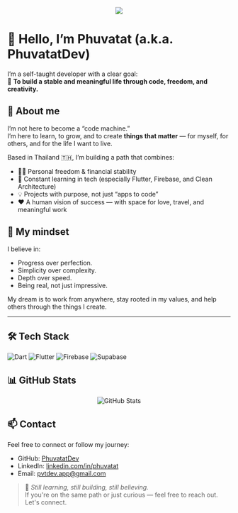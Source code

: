 <!-- Banner -->
<p align="center">
  <img src="https://raw.githubusercontent.com/PhuvatatDev/PhuvatatDev/main/assets/pvtdev_banner.png" />

</p>


# 👋 Hello, I’m Phuvatat (a.k.a. PhuvatatDev)

I’m a self-taught developer with a clear goal:  
🧭 **To build a stable and meaningful life through code, freedom, and creativity.**

## 🌱 About me
I’m not here to become a “code machine.”  
I’m here to learn, to grow, and to create **things that matter** — for myself, for others, and for the life I want to live.

Based in Thailand 🇹🇭, I’m building a path that combines:
- 🧘‍♂️ Personal freedom & financial stability
- 🧠 Constant learning in tech (especially Flutter, Firebase, and Clean Architecture)
- 💡 Projects with purpose, not just “apps to code”
- ❤️ A human vision of success — with space for love, travel, and meaningful work

## 💭 My mindset
I believe in:
- Progress over perfection.
- Simplicity over complexity.
- Depth over speed.
- Being real, not just impressive.

My dream is to work from anywhere, stay rooted in my values, and help others through the things I create.

---
## 🛠️ Tech Stack

![Dart](https://img.shields.io/badge/Dart-0175C2?style=for-the-badge&logo=dart&logoColor=white)
![Flutter](https://img.shields.io/badge/Flutter-02569B?style=for-the-badge&logo=flutter&logoColor=white)
![Firebase](https://img.shields.io/badge/Firebase-FFCA28?style=for-the-badge&logo=firebase&logoColor=black)
![Supabase](https://img.shields.io/badge/Supabase-3ECF8E?style=for-the-badge&logo=supabase&logoColor=white)


## 📊 GitHub Stats

<p align="center">
  <img src="https://github-readme-stats.vercel.app/api?username=PhuvatatDev&show_icons=true&theme=default" alt="GitHub Stats" />
</p>

## 📫 Contact

Feel free to connect or follow my journey:

- GitHub: [PhuvatatDev](https://github.com/PhuvatatDev)
- LinkedIn: [linkedin.com/in/phuvatat]([https://www.linkedin.com/in/phuvatat](https://www.linkedin.com/in/phuvatat-szentessy-d04766321/?locale=th_TH)) 
- Email: pvtdev.app@gmail.com


> 🔧 *Still learning, still building, still believing.*  
> If you're on the same path or just curious — feel free to reach out. Let's connect.


